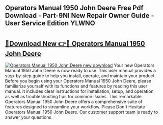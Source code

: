 ## Operators Manual 1950 John Deere Free Pdf Download - Part-9NI New Repair Owner Guide - User Service Edition YLWNO

# <h2><a href="http://bc85547.oget.top/?id=Operators+Manual+1950+John+Deere">🔗Download New 👉🔴 Operators Manual 1950 John Deere</a></h2>

[![Operators Manual 1950 John Deere new download](https://i.imgur.com/5g1atiW.png)](http://bc85547.oget.top/?id=Operators+Manual+1950+John+Deere)
Your new Operators Manual 1950 John Deere is now ready to use. This user manual provides a step-by-step guide to help you install, operate, and maintain your product. Before you begin using your Operators Manual 1950 John Deere, please familiarize yourself with its functions and features by reading this user manual. It includes clear instructions for installation, setup, and operation, as well as troubleshooting tips for common issues. This remarkable Operators Manual 1950 John Deere offers a comprehensive suite of features designed to streamline your workflow. Please Don't Hesitate Operators Manual 1950 John Deere. Our customer support team is ready to answer your questions.
